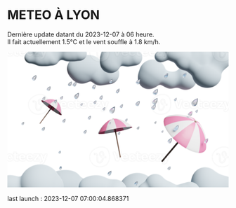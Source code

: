 # METEO À LYON

Dernière update datant du 2023-12-07 à 06 heure.  
Il fait actuellement 1.5°C et le vent souffle à 1.8 km/h.      

![](./.github/rain.png)

last launch : 2023-12-07 07:00:04.868371
